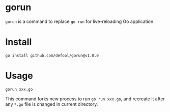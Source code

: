 # gorun

`gorun` is a command to replace `go run` for live-reloading Go application.

# Install

```
go install github.com/defool/gorun@v1.0.0
```

# Usage

```
gorun xxx.go
```
This command forks new process to run `go run xxx.go`, and recreate it after any `*.go` file is changed in current directory.
